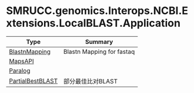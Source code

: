﻿
# SMRUCC.genomics.Interops.NCBI.Extensions.LocalBLAST.Application

|Type|Summary|
|----|-------|
|[BlastnMapping](./BlastnMapping.md)|Blastn Mapping for fastaq|
|[MapsAPI](./MapsAPI.md)||
|[Paralog](./Paralog.md)||
|[PartialBestBLAST](./PartialBestBLAST.md)|部分最佳比对BLAST|

